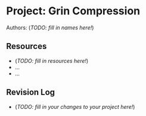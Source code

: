 # Project: Grin Compression

Authors: (_TODO: fill in names here!_)

## Resources

*   (_TODO: fill in resources here!_)
*   ...
*   ...

## Revision Log

*   (_TODO: fill in your changes to your project here!_)

